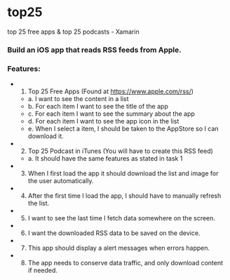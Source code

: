 # top25
top 25 free apps &amp; top 25 podcasts - Xamarin

### Build an iOS app that reads RSS feeds from Apple. 

### Features:
- 1. Top 25 Free Apps (Found at https://www.apple.com/rss/)
	- a. I want to see the content in a list
	- b. For each item I want to see the title of the app
	- c. For each item I want to see the summary about the app
	- d. For each item I want to see the app icon in the list
	- e. When I select a item, I should be taken to the AppStore so I can download it.
- 2. Top 25 Podcast in iTunes (You will have to create this RSS feed)
	- a. It should have the same features as stated in task 1
- 3. When I first load the app it should download the list and image for the user automatically. 
- 4. After the first time I load the app, I should have to manually refresh the list.
- 5. I want to see the last time I fetch data somewhere on the screen.
- 6. I want the downloaded RSS data to be saved on the device.
- 7. This app should display a alert messages when errors happen.  
- 8. The app needs to conserve data traffic, and only download content if needed.
